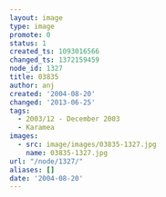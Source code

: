 ```yaml
---
layout: image
type: image
promote: 0
status: 1
created_ts: 1093016566
changed_ts: 1372159459
node_id: 1327
title: 03835
author: anj
created: '2004-08-20'
changed: '2013-06-25'
tags:
  - 2003/12 - December 2003
  - Karamea
images:
  - src: image/images/03835-1327.jpg
    name: 03835-1327.jpg
url: "/node/1327/"
aliases: []
date: '2004-08-20'
---
```


